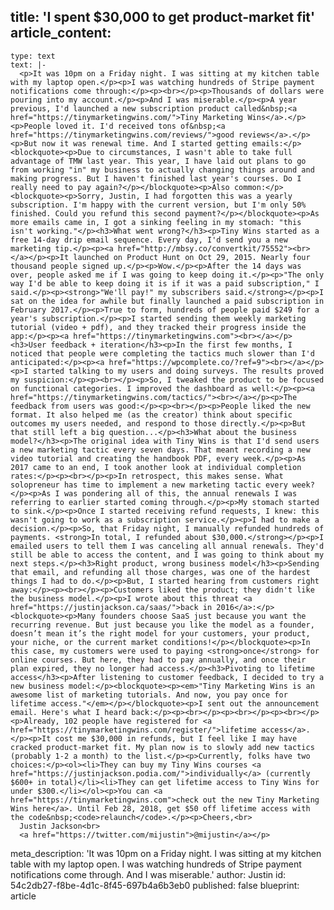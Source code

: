 title: 'I spent $30,000 to get product-market fit'
article_content:
  -
    type: text
    text: |-
      <p>It was 10pm on a Friday night. I was sitting at my kitchen table with my laptop open.</p><p>I was watching hundreds of Stripe payment notifications come through:</p><p><br></p><p>Thousands of dollars were pouring into my account.</p><p>And I was miserable.</p><p>A year previous, I'd launched a new subscription product called&nbsp;<a href="https://tinymarketingwins.com/">Tiny Marketing Wins</a>.</p><p>People loved it. I'd received tons of&nbsp;<a href="https://tinymarketingwins.com/reviews/">good reviews</a>.</p><p>But now it was renewal time. And I started getting emails:</p><blockquote><p>Due to circumstances, I wasn't able to take full advantage of TMW last year. This year, I have laid out plans to go from working "in" my business to actually changing things around and making progress. But I haven't finished last year's courses. Do I really need to pay again?</p></blockquote><p>Also common:</p><blockquote><p>Sorry, Justin, I had forgotten this was a yearly subscription. I'm happy with the current version, but I'm only 50% finished. Could you refund this second payment?</p></blockquote><p>As more emails came in, I got a sinking feeling in my stomach: "this isn't working."</p><h3>What went wrong?</h3><p>Tiny Wins started as a free 14-day drip email sequence. Every day, I'd send you a new marketing tip.</p><p><a href="http://mbsy.co/convertkit/75552"><br></a></p><p>It launched on Product Hunt on Oct 29, 2015. Nearly four thousand people signed up.</p><p>Wow.</p><p>After the 14 days was over, people asked me if I was going to keep doing it.</p><p>"The only way I'd be able to keep doing it is if it was a paid subscription," I said.</p><p><strong>"We'll pay!" my subscribers said.</strong></p><p>I sat on the idea for awhile but finally launched a paid subscription in February 2017.</p><p>True to form, hundreds of people paid $249 for a year's subscription.</p><p>I started sending them weekly marketing tutorial (video + pdf), and they tracked their progress inside the app:</p><p><a href="https://tinymarketingwins.com"><br></a></p><h3>User feedback + iteration</h3><p>In the first few months, I noticed that people were completing the tactics much slower than I'd anticipated:</p><p><a href="https://wpcomplete.co/?ref=9"><br></a></p><p>I started talking to my users and doing surveys. The results proved my suspicion:</p><p><br></p><p>So, I tweaked the product to be focused on functional categories. I improved the dashboard as well:</p><p><a href="https://tinymarketingwins.com/tactics/"><br></a></p><p>The feedback from users was good:</p><p><br></p><p>People liked the new format. It also helped me (as the creator) think about specific outcomes my users needed, and respond to those directly.</p><p>But that still left a big question...</p><h3>What about the business model?</h3><p>The original idea with Tiny Wins is that I'd send users a new marketing tactic every seven days. That meant recording a new video tutorial and creating the handbook PDF, every week.</p><p>As 2017 came to an end, I took another look at individual completion rates:</p><p><br></p><p>In retrospect, this makes sense. What solopreneur has time to implement a new marketing tactic every week?</p><p>As I was pondering all of this, the annual renewals I was referring to earlier started coming through.</p><p>My stomach started to sink.</p><p>Once I started receiving refund requests, I knew: this wasn't going to work as a subscription service.</p><p>I had to make a decision.</p><p>So, that Friday night, I manually refunded hundreds of payments. <strong>In total, I refunded about $30,000.</strong></p><p>I emailed users to tell them I was canceling all annual renewals. They'd still be able to access the content, and I was going to think about my next steps.</p><h3>Right product, wrong business model</h3><p>Sending that email, and refunding all those charges, was one of the hardest things I had to do.</p><p>But, I started hearing from customers right away:</p><p><br></p><p>Customers liked the product; they didn't like the business model.</p><p>I wrote about this threat <a href="https://justinjackson.ca/saas/">back in 2016</a>:</p><blockquote><p>Many founders choose SaaS just because you want the recurring revenue. But just because you like the model as a founder, doesn’t mean it’s the right model for your customers, your product, your niche, or the current market conditions!</p></blockquote><p>In this case, my customers were used to paying <strong>once</strong> for online courses. But here, they had to pay annually, and once their plan expired, they no longer had access.</p><h3>Pivoting to lifetime access</h3><p>After listening to customer feedback, I decided to try a new business model:</p><blockquote><p><em>"Tiny Marketing Wins is an awesome list of marketing tutorials. And now, you pay once for lifetime access."</em></p></blockquote><p>I sent out the announcement email. Here's what I heard back:</p><p><br></p><p><br></p><p><br></p><p>Already, 102 people have registered for <a href="https://tinymarketingwins.com/register/">lifetime access</a>.</p><p>It cost me $30,000 in refunds, but I feel like I may have cracked product-market fit. My plan now is to slowly add new tactics (probably 1-2 a month) to the list.</p><p>Currently, folks have two choices:</p><ol><li>They can buy my Tiny Wins courses <a href="https://justinjackson.podia.com/">individually</a> (currently $600+ in total)</li><li>They can get lifetime access to Tiny Wins for under $300.</li></ol><p>You can <a href="https://tinymarketingwins.com">check out the new Tiny Marketing Wins here</a>. Until Feb 28, 2018, get $50 off lifetime access with the code&nbsp;<code>relaunch</code>.</p><p>Cheers,<br>
      Justin Jackson<br>
      <a href="https://twitter.com/mijustin">@mijustin</a></p>
meta_description: 'It was 10pm on a Friday night. I was sitting at my kitchen table with my laptop open. I was watching hundreds of Stripe payment notifications come through. And I was miserable.'
author: Justin
id: 54c2db27-f8be-4d1c-8f45-697b4a6b3eb0
published: false
blueprint: article
